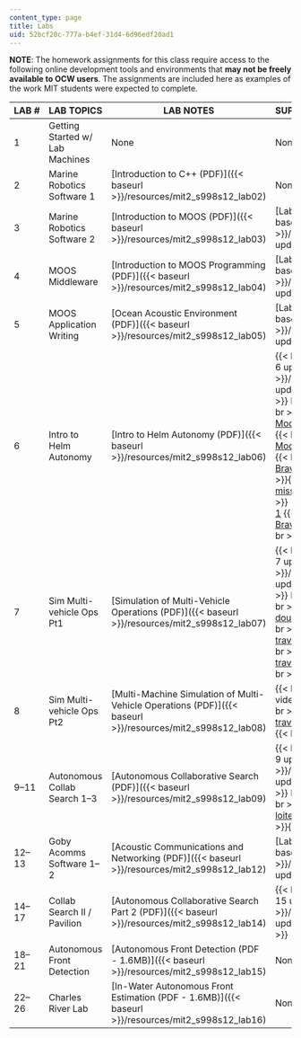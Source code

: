 ```yaml
---
content_type: page
title: Labs
uid: 52bcf20c-777a-b4ef-31d4-6d96edf20ad1
---
```


**NOTE**: The homework assignments for this class require access to the following online development tools and environments that **may not be freely available to OCW users**. The assignments are included here as examples of the work MIT students were expected to complete.

| LAB # | LAB TOPICS | LAB NOTES | SUPPORTING MATERIAL |
| --- | --- | --- | --- |
| 1 | Getting Started w/ Lab Machines | None | None |
| 2 | Marine Robotics Software 1 | [Introduction to C++ (PDF)]({{< baseurl >}}/resources/mit2_s998s12_lab02) | None |
| 3 | Marine Robotics Software 2 | [Introduction to MOOS (PDF)]({{< baseurl >}}/resources/mit2_s998s12_lab03) | [Lab 3 updates]({{< baseurl >}}/pages/labs/lab-3-updates) |
| 4 | MOOS Middleware | [Introduction to MOOS Programming (PDF)]({{< baseurl >}}/resources/mit2_s998s12_lab04) | [Lab 4 updates]({{< baseurl >}}/pages/labs/lab-4-updates) |
| 5 | MOOS Application Writing | [Ocean Acoustic Environment (PDF)]({{< baseurl >}}/resources/mit2_s998s12_lab05) | [Lab 5 updates]({{< baseurl >}}/pages/labs/lab-5-updates) |
| 6 | Intro to Helm Autonomy | [Intro to Helm Autonomy (PDF)]({{< baseurl >}}/resources/mit2_s998s12_lab06) |  {{< br >}}{{< br >}} [Lab 6 updates]({{< baseurl >}}/pages/labs/lab-6-updates) {{< br >}}{{< br >}} Lab 6 video clips: {{< br >}}{{< br >}} \-[Modified alpha mission 1](http://youtu.be/l1YUycDw3TY) {{< br >}}{{< br >}} \-[Modified alpha mission 2](http://youtu.be/NGyC9cofIkk) {{< br >}}{{< br >}} \-[Bravo mission 1](http://youtu.be/r1DTz7cSY7M) {{< br >}}{{< br >}} \-[Bravo mission 2](http://youtu.be/JIi-dpHoib8) {{< br >}}{{< br >}} \-[Bravo UUV mission 1](http://youtu.be/cMVXUSs-7n0) {{< br >}}{{< br >}} \-[Bravo UUV mission 2](http://youtu.be/DSocUycqqu4) {{< br >}}{{< br >}}  |
| 7 | Sim Multi-vehicle Ops Pt1 | [Simulation of Multi-Vehicle Operations (PDF)]({{< baseurl >}}/resources/mit2_s998s12_lab07) |  {{< br >}}{{< br >}} [Lab 7 updates]({{< baseurl >}}/pages/labs/lab-7-updates) {{< br >}}{{< br >}} Lab 7 video clips: {{< br >}}{{< br >}} \-[Times double loiter](http://youtu.be/MqAdlxnLiE8) {{< br >}}{{< br >}} \-[Timed double traverse 1](http://youtu.be/otZ0UyldyyI) {{< br >}}{{< br >}} \-[Timed double traverse 2](http://youtu.be/rC_vPFzOsSs) {{< br >}}{{< br >}}  |
| 8 | Sim Multi-vehicle Ops Pt2 | [Multi-Machine Simulation of Multi-Vehicle Operations (PDF)]({{< baseurl >}}/resources/mit2_s998s12_lab08) |  {{< br >}}{{< br >}} Lab 8 video clips: {{< br >}}{{< br >}} \-[Timed double traverse with replanning](http://youtu.be/jHepobS7zoA) {{< br >}}{{< br >}}  |
| 9–11 | Autonomous Collab Search 1–3 | [Autonomous Collaborative Search (PDF)]({{< baseurl >}}/resources/mit2_s998s12_lab09) |  {{< br >}}{{< br >}} [Lab 9 updates]({{< baseurl >}}/pages/labs/lab-9-updates) {{< br >}}{{< br >}} Lab 9 video clips: {{< br >}}{{< br >}} \-[Vehicle loitering mission](http://youtu.be/fTPugowyBg0) {{< br >}}{{< br >}}  |
| 12–13 | Goby Acomms Software 1–2 | [Acoustic Communications and Networking (PDF)]({{< baseurl >}}/resources/mit2_s998s12_lab12) | [Lab 12 updates]({{< baseurl >}}/pages/labs/lab-12-updates) |
| 14–17 | Collab Search II / Pavilion | [Autonomous Collaborative Search Part 2 (PDF)]({{< baseurl >}}/resources/mit2_s998s12_lab14) |  {{< br >}}{{< br >}} [Lab 15 updates]({{< baseurl >}}/pages/labs/lab-15-updates) {{< br >}}{{< br >}}  |
| 18–21 | Autonomous Front Detection | [Autonomous Front Detection (PDF - 1.6MB)]({{< baseurl >}}/resources/mit2_s998s12_lab15) | None |
| 22–26 | Charles River Lab | [In-Water Autonomous Front Estimation (PDF - 1.6MB)]({{< baseurl >}}/resources/mit2_s998s12_lab16) | None